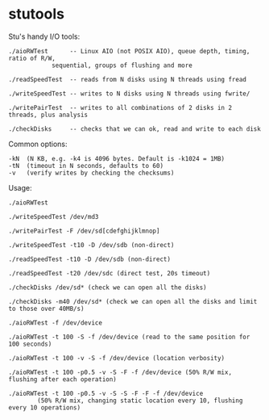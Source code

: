 # stutools

Stu's handy I/O tools:

	./aioRWTest      -- Linux AIO (not POSIX AIO), queue depth, timing, ratio of R/W,
			    sequential, groups of flushing and more

	./readSpeedTest  -- reads from N disks using N threads using fread

	./writeSpeedTest -- writes to N disks using N threads using fwrite/

	./writePairTest  -- writes to all combinations of 2 disks in 2 threads, plus analysis

	./checkDisks     -- checks that we can ok, read and write to each disk


Common options:

	-kN  (N KB, e.g. -k4 is 4096 bytes. Default is -k1024 = 1MB)
	-tN  (timeout in N seconds, defaults to 60)
	-v   (verify writes by checking the checksums)	

Usage:

	./aioRWTest

	./writeSpeedTest /dev/md3

	./writePairTest -F /dev/sd[cdefghijklmnop]

	./writeSpeedTest -t10 -D /dev/sdb (non-direct)

	./readSpeedTest -t10 -D /dev/sdb (non-direct)

	./readSpeedTest -t20 /dev/sdc (direct test, 20s timeout)

	./checkDisks /dev/sd* (check we can open all the disks)

	./checkDisks -m40 /dev/sd* (check we can open all the disks and limit to those over 40MB/s)

	./aioRWTest -f /dev/device

	./aioRWTest -t 100 -S -f /dev/device (read to the same position for 100 seconds)

	./aioRWTest -t 100 -v -S -f /dev/device (location verbosity)

	./aioRWTest -t 100 -p0.5 -v -S -F -f /dev/device (50% R/W mix, flushing after each operation)

	./aioRWTest -t 100 -p0.5 -v -S -S -F -F -f /dev/device
		    (50% R/W mix, changing static location every 10, flushing every 10 operations)

